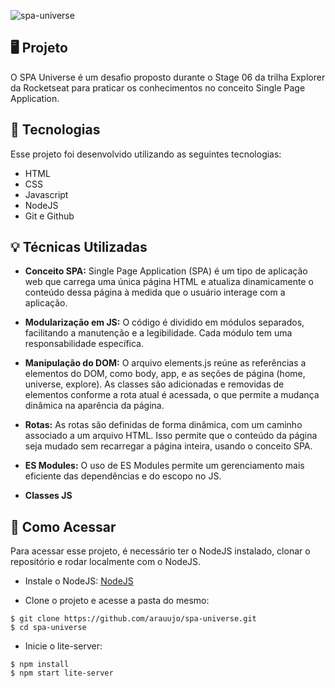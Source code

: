 
![spa-universe](https://github.com/user-attachments/assets/66041c6f-c875-47e6-858c-3841f7bf939e)
## 🖥️ Projeto

O SPA Universe é um desafio proposto durante o Stage 06 da trilha Explorer da Rocketseat para praticar os conhecimentos no conceito Single Page Application.

## 🚀 Tecnologias

Esse projeto foi desenvolvido utilizando as seguintes tecnologias:

- HTML
- CSS
- Javascript
- NodeJS
- Git e Github

## 💡 Técnicas Utilizadas

- **Conceito SPA:** Single Page Application (SPA) é um tipo de aplicação web que carrega uma única página HTML e atualiza dinamicamente o conteúdo dessa página à medida que o usuário interage com a aplicação.

- **Modularização em JS:** O código é dividido em módulos separados, facilitando a manutenção e a legibilidade. Cada módulo tem uma responsabilidade específica.

- **Manipulação do DOM:** O arquivo elements.js reúne as referências a elementos do DOM, como body, app, e as seções de página (home, universe, explore). As classes são adicionadas e removidas de elementos conforme a rota atual é acessada, o que permite a mudança dinâmica na aparência da página.

- **Rotas:** As rotas são definidas de forma dinâmica, com um caminho associado a um arquivo HTML. Isso permite que o conteúdo da página seja mudado sem recarregar a página inteira, usando o conceito SPA.

- **ES Modules:** O uso de ES Modules permite um gerenciamento mais eficiente das dependências e do escopo no JS.

- **Classes JS**

## 📝 Como Acessar

Para acessar esse projeto, é necessário ter o NodeJS instalado, clonar o repositório e rodar localmente com o NodeJS.

- Instale o NodeJS:
[NodeJS](https://nodejs.org/)

- Clone o projeto e acesse a pasta do mesmo:
```
$ git clone https://github.com/arauujo/spa-universe.git
$ cd spa-universe
```

- Inicie o lite-server:
```
$ npm install
$ npm start lite-server
```

